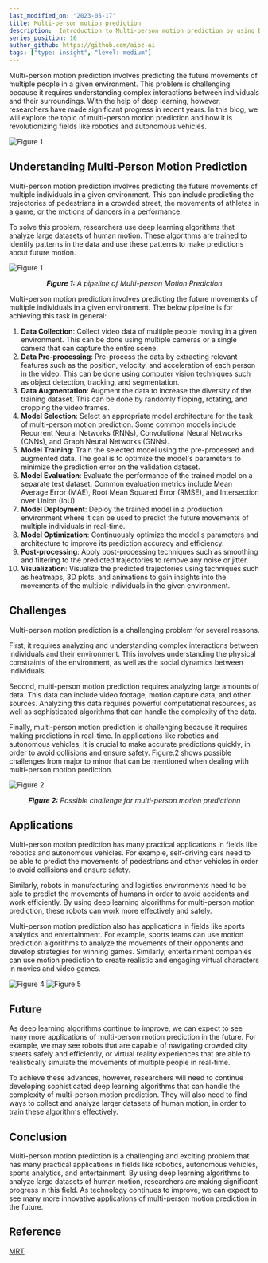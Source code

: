 ```yaml
---
last_modified_on: "2023-05-17"
title: Multi-person motion prediction
description:  Introduction to Multi-person motion prediction by using Deep Learning
series_position: 16
author_github: https://github.com/aioz-ai
tags: ["type: insight", "level: medium"]
---
```

Multi-person motion prediction involves predicting the future movements of multiple people in a given environment. This problem is challenging because it requires understanding complex interactions between individuals and their surroundings. With the help of deep learning, however, researchers have made significant progress in recent years. In this blog, we will explore the topic of multi-person motion prediction and how it is revolutionizing fields like robotics and autonomous vehicles.


![Figure 1](https://vision.aioz.io/f/dad8777d20d64d02889a/?dl=1)

## Understanding Multi-Person Motion Prediction

Multi-person motion prediction involves predicting the future movements of multiple individuals in a given environment. This can include predicting the trajectories of pedestrians in a crowded street, the movements of athletes in a game, or the motions of dancers in a performance.

To solve this problem, researchers use deep learning algorithms that analyze large datasets of human motion. These algorithms are trained to identify patterns in the data and use these patterns to make predictions about future motion.

![Figure 1](https://vision.aioz.io/f/bb78e7e86e4e4be896dc/?dl=1)*<center>**Figure 1:** A pipeline of Multi-person Motion Prediction  </center>*

Multi-person motion prediction involves predicting the future movements of multiple individuals in a given environment. The below pipeline is for achieving this task in general:

1. **Data Collection**: Collect video data of multiple people moving in a given environment. This can be done using multiple cameras or a single camera that can capture the entire scene.
2. **Data Pre-processing**: Pre-process the data by extracting relevant features such as the position, velocity, and acceleration of each person in the video. This can be done using computer vision techniques such as object detection, tracking, and segmentation.
3. **Data Augmentation**: Augment the data to increase the diversity of the training dataset. This can be done by randomly flipping, rotating, and cropping the video frames.
4. **Model Selection**: Select an appropriate model architecture for the task of multi-person motion prediction. Some common models include Recurrent Neural Networks (RNNs), Convolutional Neural Networks (CNNs), and Graph Neural Networks (GNNs).
5. **Model Training**: Train the selected model using the pre-processed and augmented data. The goal is to optimize the model's parameters to minimize the prediction error on the validation dataset.
6. **Model Evaluation**: Evaluate the performance of the trained model on a separate test dataset. Common evaluation metrics include Mean Average Error (MAE), Root Mean Squared Error (RMSE), and Intersection over Union (IoU).
7. **Model Deployment**: Deploy the trained model in a production environment where it can be used to predict the future movements of multiple individuals in real-time.
8. **Model Optimization**: Continuously optimize the model's parameters and architecture to improve its prediction accuracy and efficiency.
9. **Post-processing**: Apply post-processing techniques such as smoothing and filtering to the predicted trajectories to remove any noise or jitter.
10. **Visualization**: Visualize the predicted trajectories using techniques such as heatmaps, 3D plots, and animations to gain insights into the movements of the multiple individuals in the given environment.

## Challenges

Multi-person motion prediction is a challenging problem for several reasons. 

First, it requires analyzing and understanding complex interactions between individuals and their environment. This involves understanding the physical constraints of the environment, as well as the social dynamics between individuals.

Second, multi-person motion prediction requires analyzing large amounts of data. This data can include video footage, motion capture data, and other sources. Analyzing this data requires powerful computational resources, as well as sophisticated algorithms that can handle the complexity of the data.

Finally, multi-person motion prediction is challenging because it requires making predictions in real-time. In applications like robotics and autonomous vehicles, it is crucial to make accurate predictions quickly, in order to avoid collisions and ensure safety. Figure.2 shows possible challenges from major to minor that can be mentioned when dealing with multi-person motion prediction.

![Figure 2](https://vision.aioz.io/f/6b7efadfe6124da6b11e/?dl=1)*<center>**Figure 2:** Possible challenge for multi-person motion predictionn </center>*

## Applications

Multi-person motion prediction has many practical applications in fields like robotics and autonomous vehicles. For example, self-driving cars need to be able to predict the movements of pedestrians and other vehicles in order to avoid collisions and ensure safety.

Similarly, robots in manufacturing and logistics environments need to be able to predict the movements of humans in order to avoid accidents and work efficiently. By using deep learning algorithms for multi-person motion prediction, these robots can work more effectively and safely.

Multi-person motion prediction also has applications in fields like sports analytics and entertainment. For example, sports teams can use motion prediction algorithms to analyze the movements of their opponents and develop strategies for winning games. Similarly, entertainment companies can use motion prediction to create realistic and engaging virtual characters in movies and video games.

![Figure 4](https://vision.aioz.io/f/dab5f2356c4e4a40967b/?dl=1) 
![Figure 5](https://vision.aioz.io/f/a9b8f27d22b243dfb37a/?dl=1)

## Future
As deep learning algorithms continue to improve, we can expect to see many more applications of multi-person motion prediction in the future. For example, we may see robots that are capable of navigating crowded city streets safely and efficiently, or virtual reality experiences that are able to realistically simulate the movements of multiple people in real-time.

To achieve these advances, however, researchers will need to continue developing sophisticated deep learning algorithms that can handle the complexity of multi-person motion prediction. They will also need to find ways to collect and analyze larger datasets of human motion, in order to train these algorithms effectively.

## Conclusion
Multi-person motion prediction is a challenging and exciting problem that has many practical applications in fields like robotics, autonomous vehicles, sports analytics, and entertainment. By using deep learning algorithms to analyze large datasets of human motion, researchers are making significant progress in this field. As technology continues to improve, we can expect to see many more innovative applications of multi-person motion prediction in the future.


## Reference
[MRT](https://jiashunwang.github.io/MRT/)